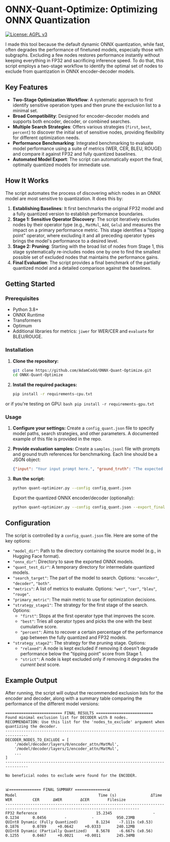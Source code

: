 # ONNX-Quant-Optimize: Optimizing ONNX Quantization

[![License: AGPL v3](https://img.shields.io/badge/License-AGPL_v3-blue.svg)](https://www.gnu.org/licenses/agpl-3.0)

I made this tool because the default dynamic ONNX quantization, while fast, often degrades the performance of finetuned models, especially those with subgraphs. Excluding a few nodes restores performance instantly without keeping everything in FP32 and sacrificing  inference speed. To do that, this script employs a two-stage workflow to identify the optimal set of nodes to exclude from quantization in ONNX encoder-decoder models.

## Key Features

*   **Two-Stage Optimization Workflow**: A systematic approach to first identify sensitive operation types and then prune the exclusion list to a minimal set.
*   **Broad Compatibility**: Designed for encoder-decoder models and supports both encoder, decoder, or combined searches.
*   **Multiple Search Strategies**: Offers various strategies (`first`, `best`, `percent`) to discover the initial set of sensitive nodes, providing flexibility for different optimization needs.
*   **Performance Benchmarking**: Integrated benchmarking to evaluate model performance using a suite of metrics (WER, CER, BLEU, ROUGE) and compare it against FP32 and fully quantized baselines.
*   **Automated Model Export**: The script can automatically export the final, optimally quantized models for immediate use.

## How It Works

The script automates the process of discovering which nodes in an ONNX model are most sensitive to quantization. It does this by:

1.  **Establishing Baselines**: It first benchmarks the original FP32 model and a fully quantized version to establish performance boundaries.
2.  **Stage 1: Sensitive Operator Discovery**: The script iteratively excludes nodes by their operator type (e.g., `MatMul`, `Add`, `Gelu`) and measures the impact on a primary performance metric. This stage identifies a "tipping point" operator, where excluding it and all preceding operator types brings the model's performance to a desired level.
3.  **Stage 2: Pruning**: Starting with the broad list of nodes from Stage 1, this stage systematically re-includes nodes one by one to find the smallest possible set of excluded nodes that maintains the performance gains.
4.  **Final Evaluation**: The script provides a final benchmark of the partially quantized model and a detailed comparison against the baselines.

## Getting Started

### Prerequisites

*   Python 3.8+
*   ONNX Runtime
*   Transformers
*   Optimum
*   Additional libraries for metrics: `jiwer` for WER/CER and `evaluate` for BLEU/ROUGE.

### Installation

1.  **Clone the repository:**
    ```bash
    git clone https://github.com/AdamCodd/ONNX-Quant-Optimize.git
    cd ONNX-Quant-Optimize
    ```

2.  **Install the required packages:**
    ```bash
    pip install -r requirements-cpu.txt
    ```
or if you're testing on GPU:
    ```bash
    pip install -r requirements-gpu.txt
    ```

### Usage

1.  **Configure your settings:**
    Create a `config_quant.json` file to specify model paths, search strategies, and other parameters. A documented example of this file is provided in the repo.

2.  **Provide evaluation samples:**
    Create a `samples.jsonl` file with prompts and ground truth references for benchmarking. Each line should be a JSON object:
    ```json
    {"input": "Your input prompt here.", "ground_truth": "The expected output."}
    ```

3.  **Run the script:**
    ```bash
    python quant-optimizer.py --config config_quant.json
    ```
    Export the quantized ONNX encoder/decoder (optionally):
     ```bash
    python quant-optimizer.py --config config_quant.json --export_final path/to/your/directory
    ```   

## Configuration

The script is controlled by a `config_quant.json` file. Here are some of the key options:

*   `"model_dir"`: Path to the directory containing the source model (e.g., in Hugging Face format).
*   `"onnx_dir"`: Directory to save the exported ONNX models.
*   `"quant_test_dir"`: A temporary directory for intermediate quantized models.
*   `"search_target"`: The part of the model to search. Options: `"encoder"`, `"decoder"`, `"both"`.
*   `"metrics"`: A list of metrics to evaluate. Options: `"wer"`, `"cer"`, `"bleu"`, `"rouge"`.
*   `"primary_metric"`: The main metric to use for optimization decisions.
*   `"strategy_stage1"`: The strategy for the first stage of the search. Options:
    *   `"first"`: Stops at the first operator type that improves the score.
    *   `"best"`: Tries all operator types and picks the one with the best cumulative score.
    *   `"percent"`: Aims to recover a certain percentage of the performance gap between the fully quantized and FP32 models.
*   `"strategy_stage2"`: The strategy for the pruning stage. Options:
    *   `"relaxed"`: A node is kept excluded if removing it doesn't degrade performance below the "tipping point" score from Stage 1.
    *   `"strict"`: A node is kept excluded only if removing it degrades the *current best* score.

## Example Output

After running, the script will output the recommended exclusion lists for the encoder and decoder, along with a summary table comparing the performance of the different model versions:

```
========================= FINAL RESULTS =========================
Found minimal exclusion list for DECODER with 8 nodes.
RECOMMENDATION: Use this list for the 'nodes_to_exclude' argument when quantizing the decoder.
--------------------------------------------------------------------------------
DECODER_NODES_TO_EXCLUDE = [
    '/model/decoder/layers/0/encoder_attn/MatMul',
    '/model/decoder/layers/1/encoder_attn/MatMul',
    ...
]
--------------------------------------------------------------------------------

No beneficial nodes to exclude were found for the ENCODER.


📊============== FINAL SUMMARY ==============📊
Model                                    Time (s)               ΔTime      WER         CER      ΔWER        ΔCER        Filesize
---------------------------------------------------------------------------------------------------------------------------------
FP32 Reference                          15.2345                  -     0.1234      0.0456        -           -          950.23MB
QUInt8 Dynamic (Fully Quantized)        8.1234    -7.111s (x0.53)      0.1876      0.0789     +0.0642     +0.0333       240.12MB
QUInt8 Dynamic (Partially Quantized)    8.5678    -6.667s (x0.56)      0.1255      0.0467     +0.0021     +0.0011       245.34MB
```
